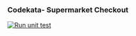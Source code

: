 ### Codekata- Supermarket Checkout ###

[![Run unit test](https://github.com/minyethu/codekata/actions/workflows/run-unit-test.yml/badge.svg)](https://github.com/minyethu/codekata/actions/workflows/run-unit-test.yml)